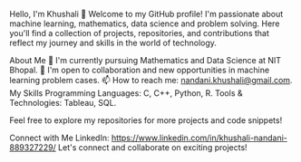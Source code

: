 Hello, I'm Khushali 👋 Welcome to my GitHub profile! I'm passionate about machine learning, mathematics, data science and problem solving. Here you'll find a collection of projects, repositories, and contributions that reflect my journey and skills in the world of technology.

About Me 
🌱 I'm currently pursuing Mathematics and Data Science at NIT Bhopal. 
💼 I'm open to collaboration and new opportunities in machine learning problem cases.
📫 How to reach me: nandani.khushali@gmail.com.
My Skills Programming Languages: C, C++, Python, R.
Tools & Technologies: Tableau, SQL.

Feel free to explore my repositories for more projects and code snippets!

Connect with Me LinkedIn: https://www.linkedin.com/in/khushali-nandani-889327229/
Let's connect and collaborate on exciting projects!
